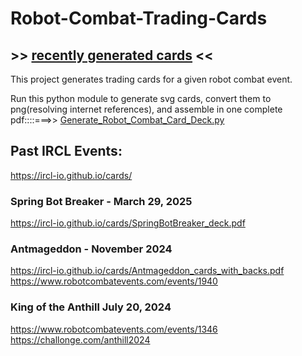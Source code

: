 # Robot-Combat-Trading-Cards
## >> [recently generated cards](/past%20events/SpringBotBreaker_deck.pdf) <<


This project generates trading cards for a given robot combat event.   

Run this python module to generate svg cards, convert them to png(resolving internet references), and assemble in one complete pdf::::===>>
[Generate_Robot_Combat_Card_Deck.py](/Generate_Robot_Combat_Card_Deck.py)
   

## Past IRCL Events:
https://ircl-io.github.io/cards/

### Spring Bot Breaker - March 29, 2025
https://ircl-io.github.io/cards/SpringBotBreaker_deck.pdf

### Antmageddon - November 2024
https://ircl-io.github.io/cards/Antmageddon_cards_with_backs.pdf
https://www.robotcombatevents.com/events/1940   

### King of the Anthill July 20, 2024
https://www.robotcombatevents.com/events/1346
https://challonge.com/anthill2024

